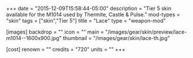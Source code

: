 +++
date = "2015-12-09T15:58:44-05:00"
description = "Tier 5 skin available for the M1014 used by Thermite, Castle & Pulse."
mod-types = "skin"
tags = ["skin","Tier 5"]
title = "Lace"
type = "weapon-mod"

[images]
  backdrop = ""
  icon = ""
  main = "/images/gear/skin/preview/lace-m1014--1600x900.jpg"
  thumbnail = "/images/gear/skin/lace-th.jpg"

[cost]
  renown = ""
  credits = "720"
  units = ""
+++
